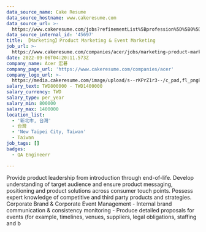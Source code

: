 ```yaml
---
data_source_name: Cake Resume
data_source_hostname: www.cakeresume.com
data_source_url: >-
  https://www.cakeresume.com/jobs?refinementList%5Bprofession%5D%5B0%5D=engineering_qa-engineer&refinementList%5Bsalary_currency%5D=TWD&range%5Bsalary_range%5D%5Bmin%5D=800096
data_source_internal_id: '45697'
title: 【Marketing】Product Marketing & Event Marketing
job_url: >-
  https://www.cakeresume.com/companies/acer/jobs/marketing-product-marketing-event-marketing
date: 2022-09-06T04:20:11.573Z
company_name: Acer 宏碁
company_page_url: 'https://www.cakeresume.com/companies/acer'
company_logo_url: >-
  https://media.cakeresume.com/image/upload/s--rKPrZ1r3--/c_pad,fl_png8,h_200,w_200/v1644395664/yywz4g2l46qpuaaqa1ef.png
salary_text: TWD800000 - TWD1400000
salary_currency: TWD
salary_type: per_year
salary_min: 800000
salary_max: 1400000
location_list:
  - '新北市, 台灣'
  - 台灣
  - 'New Taipei City, Taiwan'
  - Taiwan
job_tags: []
badges:
  - QA Engineerr

---
```


Provide product leadership from introduction through end-of-life. Develop understanding of target audience and ensure product messaging, positioning and product solutions across consumer touch points. Possess expert knowledge of competitive and third party products and strategies. Corporate Brand & Corporate Event Management - Internal brand communication & consistency monitoring - Produce detailed proposals for events (for example, timelines, venues, suppliers, legal obligations, staffing and b